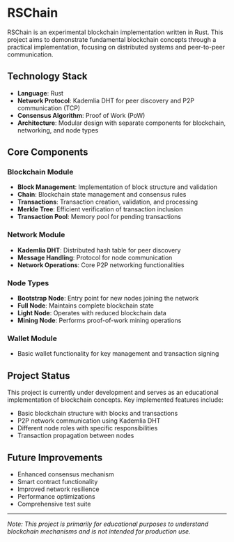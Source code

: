 # RSChain

RSChain is an experimental blockchain implementation written in Rust. This project aims to demonstrate fundamental blockchain concepts through a practical implementation, focusing on distributed systems and peer-to-peer communication.

## Technology Stack

- **Language**: Rust
- **Network Protocol**: Kademlia DHT for peer discovery and P2P communication (TCP)
- **Consensus Algorithm**: Proof of Work (PoW)
- **Architecture**: Modular design with separate components for blockchain, networking, and node types

## Core Components

### Blockchain Module
- **Block Management**: Implementation of block structure and validation
- **Chain**: Blockchain state management and consensus rules
- **Transactions**: Transaction creation, validation, and processing
- **Merkle Tree**: Efficient verification of transaction inclusion
- **Transaction Pool**: Memory pool for pending transactions

### Network Module
- **Kademlia DHT**: Distributed hash table for peer discovery
- **Message Handling**: Protocol for node communication
- **Network Operations**: Core P2P networking functionalities

### Node Types
- **Bootstrap Node**: Entry point for new nodes joining the network
- **Full Node**: Maintains complete blockchain state
- **Light Node**: Operates with reduced blockchain data
- **Mining Node**: Performs proof-of-work mining operations

### Wallet Module
- Basic wallet functionality for key management and transaction signing

## Project Status

This project is currently under development and serves as an educational implementation of blockchain concepts. Key implemented features include:

- Basic blockchain structure with blocks and transactions
- P2P network communication using Kademlia DHT
- Different node roles with specific responsibilities
- Transaction propagation between nodes

## Future Improvements

- Enhanced consensus mechanism
- Smart contract functionality
- Improved network resilience
- Performance optimizations
- Comprehensive test suite

---

*Note: This project is primarily for educational purposes to understand blockchain mechanisms and is not intended for production use.*
